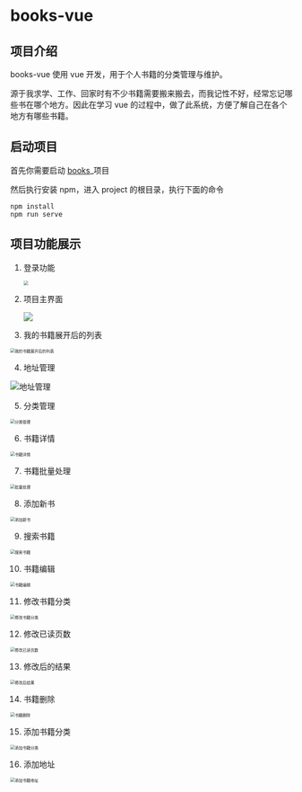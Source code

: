 # books-vue

## 项目介绍

books-vue 使用 vue 开发，用于个人书籍的分类管理与维护。

源于我求学、工作、回家时有不少书籍需要搬来搬去，而我记性不好，经常忘记哪些书在哪个地方。因此在学习 vue 的过程中，做了此系统，方便了解自己在各个地方有哪些书籍。

## 启动项目

首先你需要启动 [books](https://github.com/WuJianeng/books)_项目

然后执行安装 npm，进入 project 的根目录，执行下面的命令

```
npm install
npm run serve
```
## 项目功能展示

1. 登录功能

   <img src=".\md_res\imgs\登录.png" style="zoom: 50%;" />

2. 项目主界面

   ![](.\md_res\imgs\主界面.png)

3. 我的书籍展开后的列表

<img src=".\md_res\imgs\我的书籍展开后的列表.png" alt="我的书籍展开后的列表" style="zoom:50%;" />

4. 地址管理

![地址管理](.\md_res\imgs\地址管理.png)

5. 分类管理

<img src=".\md_res\imgs\分类管理.png" alt="分类管理" style="zoom: 50%;" />

6. 书籍详情

<img src=".\md_res\imgs\书籍详情.png" alt="书籍详情" style="zoom:50%;" />

7. 书籍批量处理

<img src=".\md_res\imgs\批量处理.png" alt="批量处理" style="zoom:50%;" />

8. 添加新书

<img src=".\md_res\imgs\添加新书.png" alt="添加新书" style="zoom:50%;" />


9. 搜索书籍

<img src=".\md_res\imgs\搜索书籍.png" alt="搜索书籍" style="zoom:50%;" />

10. 书籍编辑

<img src=".\md_res\imgs\书籍编辑.png" alt="书籍编辑" style="zoom:50%;" />

11. 修改书籍分类
<img src=".\md_res\imgs\修改书籍分类.png" alt="修改书籍分类" style="zoom:50%;" />

12. 修改已读页数
<img src=".\md_res\imgs\修改已读页数.png" alt="修改已读页数" style="zoom:50%;" />

13. 修改后的结果

<img src=".\md_res\imgs\修改后结果.png" alt="修改后结果" style="zoom:50%;" />

14. 书籍删除

<img src=".\md_res\imgs\书籍删除.png" alt="书籍删除" style="zoom:50%;" />

15. 添加书籍分类

<img src=".\md_res\imgs\添加书籍分类.png" alt="添加书籍分类" style="zoom:50%;" />

16. 添加地址
<img src=".\md_res\imgs\添加书籍地址.png" alt="添加书籍地址" style="zoom:50%;" />
